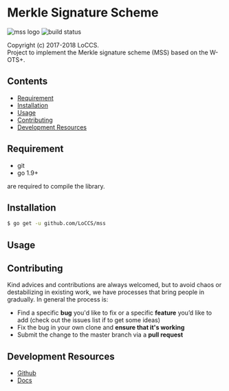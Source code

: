 # Merkle Signature Scheme  
![mss logo](https://img.shields.io/badge/mss-v1.2-blue.svg) 
![build status](https://img.shields.io/badge/build-passing-brightgreen.svg)  

Copyright (c) 2017-2018 LoCCS.  
Project to implement the Merkle signature scheme (MSS) based on the W-OTS+.   

## Contents  
+ [Requirement](#requirement)  
+ [Installation](#installation)  
+ [Usage](#usage)  
+ [Contributing](#contrib)  
+ [Development Resources](#dev-res)  

## Requirement  
+ git  
+ go 1.9+  

are required to compile the library.

<a name="installation"></a>
## Installation  
```bash
$ go get -u github.com/LoCCS/mss
```

<a name="usage"></a>
## Usage  

<a name="contrib"></a>
## Contributing  
Kind advices and contributions are always welcomed, but to avoid chaos or destabilizing in existing work, we have processes that bring people in gradually. In general the process is:  

+ Find a specific **bug** you'd like to fix or a specific **feature** you’d like to add (check out the issues list if to get some ideas)  
+ Fix the bug in your own clone and **ensure that it's working**   
+ Submit the change to the master branch via a **pull request**  

<a name="dev-res"></a>
## Development Resources  
+ [Github](https://github.com/LoCCS/mss)  
+ [Docs](https://loccs.github.io/mss/)
